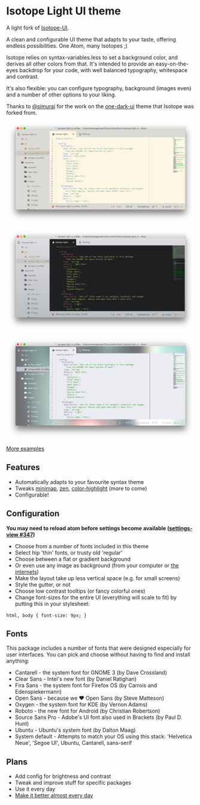 # Isotope Light UI theme

A light fork of [Isotope-UI](https://atom.io/themes/isotope-ui).

A clean and configurable UI theme that adapts to your taste, offering endless possibilities. One Atom, many Isotopes ;)

Isotope relies on syntax-variables.less to set a background color, and derives all other colors from that. It's intended to provide an easy-on-the-eyes backdrop for your code, with well balanced typography, whitespace and contrast.

It's also flexible: you can configure typography, background (images even) and a number of other options to your liking.

Thanks to [@simurai](https://github.com/simurai) for the work on the [one-dark-ui](https://github.com/atom/one-dark-ui) theme that Isotope was forked from.

![flat background](https://github.com/braver/isotope-light-ui/raw/master/resources/images/flat.png)

![gradient background](https://github.com/braver/isotope-light-ui/raw/master/resources/images/gradient.png)

![image background](https://github.com/braver/isotope-light-ui/raw/master/resources/images/image.png)

[More examples](https://github.com/braver/isotope-light-ui/blob/master/resources/images/examples.md)

## Features

- Automatically adapts to your favourite syntax theme
- Tweaks [minimap](https://atom.io/packages/minimap), [zen](https://atom.io/packages/zen), [color-highlight](https://atom.io/packages/atom-color-highlight) (more to come)
- Configurable!


## Configuration

**You may need to reload atom before settings become available ([settings-view #347](https://github.com/atom/settings-view/issues/347))**

- Choose from a number of fonts included in this theme
- Select hip 'thin' fonts, or trusty old 'regular'
- Choose between a flat or gradient background
- Or even use any image as background (from your computer or [the internets](http://hubblesite.org))
- Make the layout take up less vertical space (e.g. for small screens)
- Style the gutter, or not
- Choose low contrast tooltips (or fancy colorful ones)
- Change font-sizes for the entire UI (everything will scale to fit) by putting this in your stylesheet:

```
html, body { font-size: 9px; }
```


## Fonts
This package includes a number of fonts that were designed especially for user interfaces. You can pick and choose without having to find and install anything:

- Cantarell - the system font for GNOME 3 (by Dave Crossland)
- Clear Sans - Intel's new font (by Daniel Ratighan)
- Fira Sans - the system font for Firefox OS (by Carrois and Edenspiekermann)
- Open Sans - because we ♥ Open Sans (by Steve Matteson)
- Oxygen - the system font for KDE (by Vernon Adams)
- Roboto - the new font for Android (by Christian Robertson)
- Source Sans Pro - Adobe's UI font also used in Brackets (by Paul D. Hunt)
- Ubuntu - Ubuntu's system font (by Dalton Maag)
- System default - Attempts to match your OS using this stack: 'Helvetica Neue', 'Segoe UI', Ubuntu, Cantarell, sans-serif

## Plans

- Add config for brightness and contrast
- Tweak and improve stuff for specific packages
- Use it every day
- [Make it better almost every day](https://github.com/braver/isotope-ui/issues/2)
